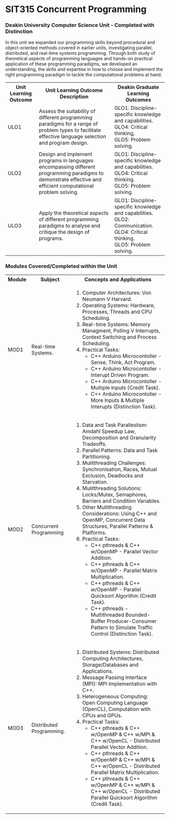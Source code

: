 # SIT315 Concurrent Programming

### Deakin University Computer Science Unit - Completed with Distinction

In this unit we expanded our programming skills beyond procedural and object-oriented methods covered in earlier units, investigating parallel, distributed, and real-time systems programming. Through both study of theoretical aspects of programming languages and hands-on practical application of these programming paradigms, we developed an understanding, the skills and expertise in how to choose and implement the right programming paradigm to tackle the computational problems at hand.

 <table>
  <tr>
    <th>Unit Learning Outcome</th>
    <th>Unit Learning Outcome Description</th>
    <th>Deakin Graduate Learning Outcomes</th>
  </tr>
  <tr>
    <td>ULO1</td>
    <td>Assess the suitability of different programming paradigms for a range of problem types to facilitate effective language selection and program
design.</td>
    <td>GLO1: Discipline-specific knowledge and capabilities. <br>GLO4: Critical thinking, <br>GLO5: Problem solving.</td>
  </tr>
  <tr>
    <td>ULO2</td>
    <td>Design and implement programs in languages encompassing different programming paradigms to demonstrate effective and efficient computational problem solving.</td>
    <td>GLO1: Discipline-specific knowledge and capabilities. <br>GLO4: Critical thinking. <br>GLO5: Problem solving.</td>
  </tr>
  <tr>
    <td>ULO3</td>
    <td>Apply the theoretical aspects of different programming paradigms to analyse and critique the design of programs.</td>
    <td>GLO1: Discipline-specific knowledge and capabilities. <br>GLO2: Communication. <br>GLO4: Critical thinking. <br>GLO5: Problem solving.</td>
  </tr>
</table> 

### Modules Covered/Completed within the Unit
 <table>
  <tr>
    <th>Module</th>
    <th>Subject</th>
    <th>Concepts and Applications</th>
  </tr>
  <tr>
    <td>MOD1</td>
    <td>Real-time Systems.</td>
    <td>
      <ol>
       <li>Computer Architectures: Von Neumann V Harvard. </li>
        <li>Operating Systems:    Hardware, Processes, Threads and CPU Scheduling. </li>
        <li>Real-time Systems:    Memory Managment, Polling V Interrupts, Context Switching and Process Scheduling.</li>
        <li>Practical Tasks:
          <ul>
            <li>C++ Arduino Microcontoller - Sense, Think, Act Program.</li>  
            <li>C++ Arduino Microcontoller - Interupt Driven Program.</li>  
            <li>C++ Arduino Microcontoller - Multiple Inputs (Credit Task).</li>
            <li>C++ Arduino Microcontoller - More Inputs & Multiple Interupts (Distinction Task).</li>  
          </ul>
         </li>
      </ol>
    </td>
  </tr>
  <tr>
    <td>MOD2</td>
    <td>Concurrent Programming</td>
    <td>
      <ol>
        <li>Data and Task Paralleslism: Amdahl Speedup Law, Decomposition and Granularity Tradeoffs.</li> 
        <li>Parallel Patterns:            Data and Task Partitioning. </li> 
        <li>Mulitthreading Challenges:    Synchronisation, Races, Mutual Exclusion, Deadlocks and Starvation.</li> 
        <li>Mulitthreading Solutions:     Locks/Mutex, Semaphores, Barriers and Condition Variables.</li> 
        <li>Other Multithreading Considerations: Using C++ and OpenMP, Concurrent Data Structures, Parallel Patterns & Platforms.</li> 
        <li>Practical Tasks:
          <ul>
            <li>C++ pthreads & C++ w/OpenMP - Parallel Vector Addition.</li>  
            <li>C++ pthreads & C++ w/OpenMP - Parallel Matrix Multiplication.</li>
            <li>C++ pthreads & C++ w/OpenMP - Parallel Quicksort Algorithm (Credit Task).</li>
            <li>C++ pthreads - Multithreaded Bounded-Buffer Producer-Consumer Pattern to Simulate Traffic Control (Distinction Task).</li>  
          </ul>
        </li> 
      </ol>
    </td>
  </tr>
  <tr>
    <td>MOD3</td>
    <td>Distributed Programming.</td>
    <td>
      <ol>
        <li>Distributed Systems: Distributed Computing Architectures, Storage/Databases and Applications.</li> 
        <li>Message Passing Interface (MPI): MPI Implementation with C++.</li> 
        <li>Heterogeneous Computing:   Open Computing Language (OpenCL), Computation with CPUs and GPUs.</li>
        <li>Practical Tasks:
          <ul>
            <li>C++ pthreads & C++ w/OpenMP & C++ w/MPI & C++ w/OpenCL  - Distributed Parallel Vector Addition.</li>  
            <li>C++ pthreads & C++ w/OpenMP & C++ w/MPI & C++ w/OpenCL  - Distributed Parallel Matrix Multiplication.</li>
            <li>C++ pthreads & C++ w/OpenMP & C++ w/MPI & C++ w/OpenCL  - Distributed Parallel Quicksort Algorithm (Credit Task).</li> 
          </ul>
        </li> 
      </ol>
    </td>
  </tr>
</table> 
